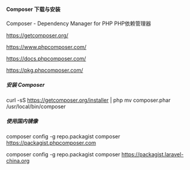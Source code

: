 
#### Composer 下载与安装




Composer - Dependency Manager for PHP
PHP依赖管理器

https://getcomposer.org/

https://www.phpcomposer.com/

https://docs.phpcomposer.com/

https://pkg.phpcomposer.com/


##### 安装 Composer
curl -sS https://getcomposer.org/installer | php
mv composer.phar /usr/local/bin/composer


##### 使用国内镜像
composer config -g repo.packagist composer https://packagist.phpcomposer.com

composer config -g repo.packagist composer https://packagist.laravel-china.org

